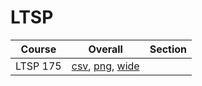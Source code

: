 # LTSP

| Course | Overall | Section |
| ------ | ------- | ------- |
| LTSP 175 | [csv](https://github.com/UCSD-Historical-Enrollment-Data/2024Summer2/blob/main/overall/LTSP%20175.csv), [png](https://raw.githubusercontent.com/UCSD-Historical-Enrollment-Data/2024Summer2/main/plot_overall/LTSP%20175.png), [wide](https://raw.githubusercontent.com/UCSD-Historical-Enrollment-Data/2024Summer2/main/plot_overall_wide/LTSP%20175.png) |  |
